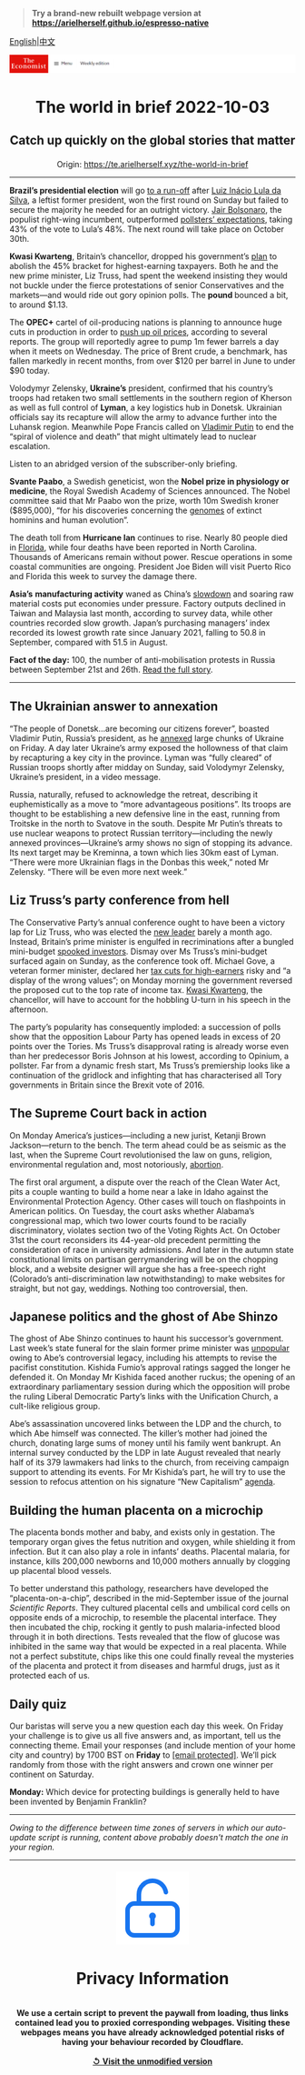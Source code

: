 > **Try a brand-new rebuilt webpage version at https://arielherself.github.io/espresso-native**

[English](https://github.com/arielherself/espresso/blob/main/README.md)|[中文](https://github-com.translate.goog/arielherself/espresso/blob/main/README.md?_x_tr_sl=en&_x_tr_tl=zh-CN&_x_tr_hl=zh-CN&_x_tr_pto=wapp)



![The Economist](menubar.png)

# <p align="center">The world in brief 2022-10-03</p>

## <p align="center">Catch up quickly on the global stories that matter</p>

<p align="center">Origin: <a href="https://te.arielherself.xyz/the-world-in-brief">https://te.arielherself.xyz/the-world-in-brief</a><hr>

<strong>Brazil’s presidential election</strong> will go [to a run-off](https://te.arielherself.xyz/the-americas/2022/10/03/brazils-presidential-election-will-go-to-a-run-off) after [Luiz Inácio Lula da Silva](https://te.arielherself.xyz/the-americas/2022/09/29/are-brazils-pollsters-right-about-the-presidential-election), a leftist former president, won the first round on Sunday but failed to secure the majority he needed for an outright victory. [Jair Bolsonaro](https://te.arielherself.xyz/briefing/2022/09/08/jair-bolsonaro-is-poised-to-lose-the-brazilian-election), the populist right-wing incumbent, outperformed [pollsters’ expectations](https://te.arielherself.xyz/the-americas/2022/09/29/are-brazils-pollsters-right-about-the-presidential-election), taking 43% of the vote to Lula’s 48%. The next round will take place on October 30th.

<strong>Kwasi Kwarteng</strong>, Britain’s chancellor, dropped his government’s [plan](https://te.arielherself.xyz/leaders/2022/09/28/how-not-to-run-a-country) to abolish the 45% bracket for highest-earning taxpayers. Both he and the new prime minister, Liz Truss, had spent the weekend insisting they would not buckle under the fierce protestations of senior Conservatives and the markets—and would ride out gory opinion polls. The <strong>pound </strong>bounced a bit, to around $1.13.

The <strong>OPEC+</strong> cartel of oil-producing nations is planning to announce huge cuts in production in order to [push up oil prices](https://te.arielherself.xyz/interactive/briefing/2022/09/24/war-in-ukraine-has-reshaped-worlds-fuel-markets), according to several reports. The group will reportedly agree to pump 1m fewer barrels a day when it meets on Wednesday. The price of Brent crude, a benchmark, has fallen markedly in recent months, from over $120 per barrel in June to under $90 today. 

Volodymyr Zelensky, <strong>Ukraine’s</strong> president, confirmed that his country’s troops had retaken two small settlements in the southern region of Kherson as well as full control of <strong>Lyman</strong>, a key logistics hub in Donetsk. Ukrainian officials say its recapture will allow the army to advance further into the Luhansk region. Meanwhile Pope Francis called on [Vladimir Putin](https://te.arielherself.xyz/europe/2022/09/30/vladimir-putin-illegally-annexes-four-ukrainian-oblasts) to end the “spiral of violence and death” that might ultimately lead to nuclear escalation.

Listen to an abridged version of the subscriber-only briefing.

<strong>Svante Paabo</strong>, a Swedish geneticist, won the <strong>Nobel prize in physiology or medicine</strong>, the Royal Swedish Academy of Sciences announced. The Nobel committee said that Mr Paabo won the prize, worth 10m Swedish kroner ($895,000), “for his discoveries concerning the [genomes](https://te.arielherself.xyz/science-and-technology/2021/02/24/dna-from-neanderthals-affects-vulnerability-to-covid-19) of extinct hominins and human evolution”.

The death toll from <strong>Hurricane Ian</strong> continues to rise. Nearly 80 people died in [Florida](https://te.arielherself.xyz/united-states/2022/09/29/hurricane-ian-pummels-florida), while four deaths have been reported in North Carolina. Thousands of Americans remain without power. Rescue operations in some coastal communities are ongoing. President Joe Biden will visit Puerto Rico and Florida this week to survey the damage there.

<strong>Asia’s</strong> <strong>manufacturing activity</strong> waned as China’s [slowdown](https://te.arielherself.xyz/china/2022/08/18/chinas-economy-is-beset-by-problems) and soaring raw material costs put economies under pressure. Factory outputs declined in Taiwan and Malaysia last month, according to survey data, while other countries recorded slow growth. Japan’s purchasing managers’ index recorded its lowest growth rate since January 2021, falling to 50.8 in September, compared with 51.5 in August.

<strong>Fact of the day:</strong> 100, the number of anti-mobilisation protests in Russia between September 21st and 26th. [Read the full story](https://te.arielherself.xyz/graphic-detail/2022/09/29/protests-erupt-across-russia).

----------

## The Ukrainian answer to annexation

“The people of Donetsk…are becoming our citizens forever”, boasted Vladimir Putin, Russia’s president, as he [annexed](https://te.arielherself.xyz/europe/2022/09/30/vladimir-putin-illegally-annexes-four-ukrainian-oblasts) large chunks of Ukraine on Friday. A day later Ukraine’s army exposed the hollowness of that claim by recapturing a key city in the province. Lyman was “fully cleared” of Russian troops shortly after midday on Sunday, said Volodymyr Zelensky, Ukraine’s president, in a video message. 

Russia, naturally, refused to acknowledge the retreat, describing it euphemistically as a move to “more advantageous positions”. Its troops are thought to be establishing a new defensive line in the east, running from Troitske in the north to Svatove in the south. Despite Mr Putin’s threats to use nuclear weapons to protect Russian territory—including the newly annexed provinces—Ukraine’s army shows no sign of stopping its advance. Its next target may be Kreminna, a town which lies 30km east of Lyman. “There were more Ukrainian flags in the Donbas this week,” noted Mr Zelensky. “There will be even more next week.”

## Liz Truss’s party conference from hell

The Conservative Party’s annual conference ought to have been a victory lap for Liz Truss, who was elected the [new leader](https://te.arielherself.xyz/leaders/2022/09/28/how-not-to-run-a-country) barely a month ago. Instead, Britain’s prime minister is engulfed in recriminations after a bungled mini-budget [spooked investors](https://te.arielherself.xyz/britain/2022/09/26/the-pound-is-plumbing-near-historical-depths-why). Dismay over Ms Truss’s mini-budget surfaced again on Sunday, as the conference took off. Michael Gove, a veteran former minister, declared her [tax cuts for high-earners](https://te.arielherself.xyz/britain/2022/09/23/britains-chancellor-offers-up-a-reckless-budget-fiscally-and-politically) risky and “a display of the wrong values”; on Monday morning the government reversed the proposed cut to the top rate of income tax. [Kwasi Kwarteng](https://te.arielherself.xyz/britain/2022/09/07/kwasi-kwarteng-is-bold-brainy-and-weird), the chancellor, will have to account for the hobbling U-turn in his speech in the afternoon.

The party’s popularity has consequently imploded: a succession of polls show that the opposition Labour Party has opened leads in excess of 20 points over the Tories. Ms Truss’s disapproval rating is already worse even than her predecessor Boris Johnson at his lowest, according to Opinium, a pollster. Far from a dynamic fresh start, Ms Truss’s premiership looks like a continuation of the gridlock and infighting that has characterised all Tory governments in Britain since the Brexit vote of 2016. 

## The Supreme Court back in action

On Monday America’s justices—including a new jurist, Ketanji Brown Jackson—return to the bench. The term ahead could be as seismic as the last, when the Supreme Court revolutionised the law on guns, religion, environmental regulation and, most notoriously, [abortion](https://te.arielherself.xyz/leaders/2022/06/24/the-supreme-courts-rejection-of-roe-will-hurt-the-poorest-most). 

The first oral argument, a dispute over the reach of the Clean Water Act, pits a couple wanting to build a home near a lake in Idaho against the Environmental Protection Agency. Other cases will touch on flashpoints in American politics. On Tuesday, the court asks whether Alabama’s congressional map, which two lower courts found to be racially discriminatory, violates section two of the Voting Rights Act. On October 31st the court reconsiders its 44-year-old precedent permitting the consideration of race in university admissions. And later in the autumn state constitutional limits on partisan gerrymandering will be on the chopping block, and a website designer will argue she has a free-speech right (Colorado’s anti-discrimination law notwithstanding) to make websites for straight, but not gay, weddings. Nothing too controversial, then.

## Japanese politics and the ghost of Abe Shinzo

The ghost of Abe Shinzo continues to haunt his successor’s government. Last week’s state funeral for the slain former prime minister was [unpopular](https://te.arielherself.xyz/asia/2022/09/26/the-fallout-from-abe-shinzos-murder-could-unseat-his-successor) owing to Abe’s controversial legacy, including his attempts to revise the pacifist constitution. Kishida Fumio’s approval ratings sagged the longer he defended it. On Monday Mr Kishida faced another ruckus; the opening of an extraordinary parliamentary session during which the opposition will probe the ruling Liberal Democratic Party’s links with the Unification Church, a cult-like religious group. 

Abe’s assassination uncovered links between the LDP and the church, to which Abe himself was connected. The killer’s mother had joined the church, donating large sums of money until his family went bankrupt. An internal survey conducted by the LDP in late August revealed that nearly half of its 379 lawmakers had links to the church, from receiving campaign support to attending its events. For Mr Kishida’s part, he will try to use the session to refocus attention on his signature “New Capitalism” [agenda](https://te.arielherself.xyz/asia/2022/02/12/kishida-fumios-new-capitalism-is-many-things-but-it-is-not-new).

## Building the human placenta on a microchip

The placenta bonds mother and baby, and exists only in gestation. The temporary organ gives the fetus nutrition and oxygen, while shielding it from infection. But it can also play a role in infants’ deaths. Placental malaria, for instance, kills 200,000 newborns and 10,000 mothers annually by clogging up placental blood vessels.

To better understand this pathology, researchers have developed the “placenta-on-a-chip”, described in the mid-September issue of the journal <em>Scientific Reports</em>. They cultured placental cells and umbilical cord cells on opposite ends of a microchip, to resemble the placental interface. They then incubated the chip, rocking it gently to push malaria-infected blood through it in both directions. Tests revealed that the flow of glucose was inhibited in the same way that would be expected in a real placenta. While not a perfect substitute, chips like this one could finally reveal the mysteries of the placenta and protect it from diseases and harmful drugs, just as it protected each of us.

## Daily quiz

Our baristas will serve you a new question each day this week. On Friday your challenge is to give us all five answers and, as important, tell us the connecting theme. Email your responses (and include mention of your home city and country) by 1700 BST on <strong>Friday</strong> to [<span class="__cf_email__" data-cfemail="bdecc8d4c7f8cecdcfd8ceced2fdd8ded2d3d2d0d4cec993ded2d0">[email&#160;protected]</span>](https://mail.google.com/mail/?view=cm&amp;fs=1&amp;tf=1&amp;to=QuizEspresso@te.arielherself.xyz). We’ll pick randomly from those with the right answers and crown one winner per continent on Saturday.

<strong>Monday:</strong> Which device for protecting buildings is generally held to have been invented by Benjamin Franklin?

----------

*Owing to the difference between time zones of servers in which our auto-update script is running, content above probably doesn't match the one in your region.*

|<br><div align="center"><img src="unlock.png" /><h1>Privacy Information</h1></div></br>We use a certain script to prevent the paywall from loading, thus links contained lead you to proxied corresponding webpages. Visiting these webpages means you have already acknowledged potential risks of having your behaviour recorded by Cloudflare.<br><br>[&#x21BA; Visit the unmodified version](README.raw.md)<br><br>|
|-----|

